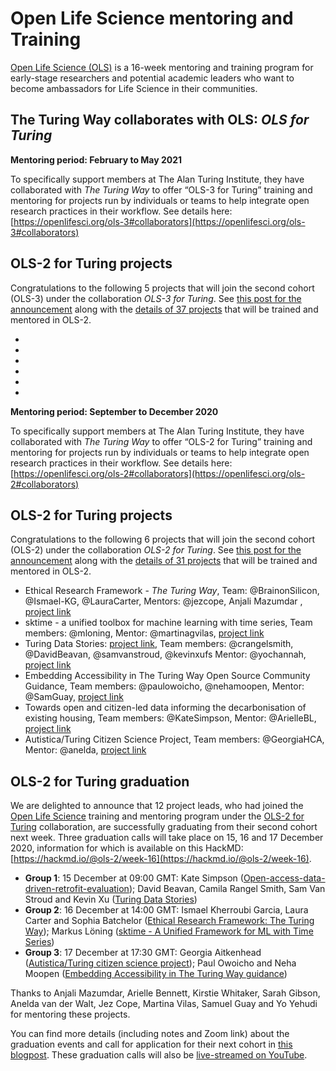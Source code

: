 # Open Life Science mentoring and Training

[Open Life Science (OLS)](https://openlifesci.org/) is a 16-week mentoring and training program for early-stage researchers and potential academic leaders who want to become ambassadors for Life Science in their communities.

## The Turing Way collaborates with OLS: *OLS for Turing*

**Mentoring period: February to May 2021**

To specifically support members at The Alan Turing Institute, they have collaborated with _The Turing Way_ to offer “OLS-3 for Turing” training and mentoring for projects run by individuals or teams to help integrate open research practices in their workflow.
See details here: [https://openlifesci.org/ols-3#collaborators](https://openlifesci.org/ols-3#collaborators)

## OLS-2 for Turing projects

Congratulations to the following 5 projects that will join the second cohort (OLS-3) under the collaboration *OLS-3 for Turing*.
See [this post for the announcement](https://openlifesci.org/posts/2021/02/04/ols3-announcement/) along with the [details of 37 projects](https://openlifesci.org/ols-2/projects-participants/) that will be trained and mentored in OLS-2.

- <Ali Humayun>
- <Sarah Gibson>
- <Mishka Nemes>
- <Batool Almarzouq>
- <Martina Vilas>
- <Aida Mehonic>

**Mentoring period: September to December 2020**

To specifically support members at The Alan Turing Institute, they have collaborated with _The Turing Way_ to offer “OLS-2 for Turing” training and mentoring for projects run by individuals or teams to help integrate open research practices in their workflow.
See details here: [https://openlifesci.org/ols-2#collaborators](https://openlifesci.org/ols-2#collaborators)

## OLS-2 for Turing projects

Congratulations to the following 6 projects that will join the second cohort (OLS-2) under the collaboration *OLS-2 for Turing*.
See [this post for the announcement](https://openlifesci.org/posts/2020/09/01/ols2-announcement/) along with the [details of 31 projects](https://openlifesci.org/ols-2/projects-participants/) that will be trained and mentored in OLS-2.

- Ethical Research Framework - _The Turing Way_, Team: @BrainonSilicon, @Ismael-KG, @LauraCarter, Mentors: @jezcope, Anjali Mazumdar , [project link](./ethical-research-framework)
- sktime - a unified toolbox for machine learning with time series, Team members: @mloning, Mentor: @martinagvilas, [project link](https://github.com/alan-turing-institute/sktime)
- Turing Data Stories: [project link](https://github.com/alan-turing-institute/TuringDataStories), Team members: @crangelsmith, @DavidBeavan, @samvanstroud, @kevinxufs Mentor: @yochannah, [project link](https://github.com/alan-turing-institute/TuringDataStories/)
- Embedding Accessibility in The Turing Way Open Source Community Guidance, Team members: @paulowoicho, @nehamoopen, Mentor: @SamGuay, [project link](./accessible-guidance)
- Towards open and citizen-led data informing the decarbonisation of existing housing, Team members: @KateSimpson, Mentor: @ArielleBL, [project link](https://github.com/KateSimpson/Open-access-data-driven-retrofit-evaluation)
- Autistica/Turing Citizen Science Project, Team members: @GeorgiaHCA, Mentor: @anelda, [project link](https://github.com/alan-turing-institute/AutisticaCitizenScience)

## OLS-2 for Turing graduation

We are delighted to announce that 12 project leads, who had joined the [Open Life Science](https://openlifesci.org/) training and mentoring program under the [OLS-2 for Turing](https://openlifesci.org/ols-2#collaborators) collaboration, are successfully graduating from their second cohort next week.
Three graduation calls will take place on 15, 16 and 17 December 2020, information for which is available on this HackMD: [https://hackmd.io/@ols-2/week-16](https://hackmd.io/@ols-2/week-16).

-   **Group 1**: 15 December at 09:00 GMT: Kate Simpson ([Open-access-data-driven-retrofit-evaluation](https://katesimpson.github.io/Open-access-data-driven-retrofit-evaluation/)); David Beavan, Camila Rangel Smith, Sam Van Stroud and Kevin Xu ([Turing Data Stories](https://github.com/alan-turing-institute/TuringDataStories/))
-   **Group 2**: 16 December at 14:00 GMT: Ismael Kherroubi Garcia, Laura Carter and Sophia Batchelor ([Ethical Research Framework: The Turing Way](https://the-turing-way.netlify.app/ethical-research/ethical-research.html)); Markus Löning ([sktime - A Unified Framework for ML with Time Series](https://github.com/alan-turing-institute/sktime))
-   **Group 3**: 17 December at 17:30 GMT: Georgia Aitkenhead ([Autistica/Turing citizen science project](https://alan-turing-institute.github.io/AutisticaCitizenScience/)); Paul Owoicho and Neha Moopen ([Embedding Accessibility in The Turing Way guidance](https://the-turing-way.netlify.app/community-handbook/consistency.html))

Thanks to Anjali Mazumdar, Arielle Bennett, Kirstie Whitaker, Sarah Gibson, Anelda van der Walt, Jez Cope, Martina Vilas, Samuel Guay and Yo Yehudi for mentoring these projects.

 You can find more details (including notes and Zoom link) about the graduation events and call for application for their next cohort in [this blogpost](https://openlifesci.org/posts/2020/11/26/announcing-applications-for-ols-3/). 
  These graduation calls will also be [live-streamed on YouTube](https://www.youtube.com/channel/UCs12-ZgnDJOWIWN3Vo1XHXA/).
